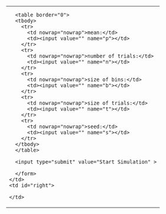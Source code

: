 <p hidden>
layout: page
title: "Simulation"
permalink: /simulation/
</p>

<table>
  <tbody>
    <td valign="top">
      <form id="form" action="http://localhost:8000/graphs/" method="get">
      <input type="hidden" name="present" value="1">

      <table border="0">
      <tbody>
        <tr>
          <td nowrap="nowrap">mean:</td>
          <td><input value="" name="p"></td>
        </tr>
        <tr>
          <td nowrap="nowrap">number of trials:</td>
          <td><input value="" name="n"></td>
        </tr>
        <tr>
          <td nowrap="nowrap">size of bins:</td>
          <td><input value="" name="b"></td>
        </tr>
        <tr>
          <td nowrap="nowrap">size of trials:</td>
          <td><input value="" name="t"></td>
        </tr>
        <tr>
          <td nowrap="nowrap">seed:</td>
          <td><input value="" name="s"></td>
        </tr>
      </tbody>
      </table>

      <input type="submit" value="Start Simulation" >

      </form>
    </td>
    <td id="right">
    
    </td>
  </tbody>
</table>


<script>
  
  var width = window.innerWidth
|| document.documentElement.clientWidth
|| document.body.clientWidth;

var height = window.innerHeight
|| document.documentElement.clientHeight
|| document.body.clientHeight;
  
  var f = document.getElementById("form");
  f.onsubmit=SubmitForm;
  function SubmitForm(event){
  var url = f.action;
  var data = (fetch(url, {
          method:"POST", 
          body: new FormData(f)
    })
    .then(response => response.json())
  )
  .then(data => {

    var maincontainer = document.getElementById("right")
    for(var key in data){
      var tr = document.createElement("tr");
      tr.setAttribute('style', 'width: ' + (width-(width/6))/2 + 'px; word-break: break-all;')
      
      if (key.includes("dataurl")) {
      tr.innerHTML = '<img style="max-height: ' + height + '; width: auto" src="' + data[key] + '" alt="A very important graph.">';
      } else {
      value = String(data[key]).replace(',',', ');
      alert(value);
      tr.innerHTML = key + " = " + data[key];
      }
      
      maincontainer.appendChild(tr);
    }
  }
  )
  .catch(error => alert("ERROR", error));
  
  
  event.preventDefault();
  }
</script>
